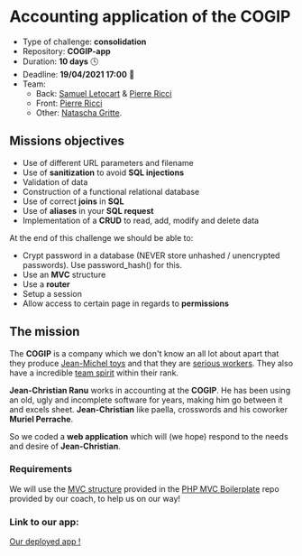 # Accounting application of the COGIP

- Type of challenge: **consolidation**
- Repository: **COGIP-app**
- Duration: **10 days** 🕓
- Deadline: **19/04/2021 17:00** 🔔
- Team: 
    - Back: [Samuel Letocart](https://github.com/AnonyMouse97) & [Pierre Ricci](https://github.com/RicciPierre)
    - Front: [Pierre Ricci](https://github.com/RicciPierre)
    - Other: [Natascha Gritte](https://github.com/Dhaibuna).

## Missions objectives

- Use of different URL parameters and filename
- Use of **sanitization** to avoid **SQL injections**
- Validation of data
- Construction of a functional relational database
- Use of correct **joins** in **SQL**
- Use of **aliases** in your **SQL request**
- Implementation of a **CRUD** to read, add, modify and delete data

At the end of this challenge we should be able to:

- Crypt password in a database (NEVER store unhashed / unencrypted passwords). Use password_hash() for this.
- Use an **MVC** structure
- Use a **router**
- Setup a session
- Allow access to certain page in regards to **permissions**

## The mission

The **COGIP** is a company which we don't know an all lot about apart that they
produce [Jean-Michel toys](https://www.youtube.com/watch?v=0OvPEqQ4KxQ) and that they are [serious workers](https://www.youtube.com/watch?v=Wffdzdjuyq0). They also have a incredible [team spirit](https://youtu.be/wywQGe0N96Q?t=6) within their rank.

**Jean-Christian Ranu** works in accounting at the **COGIP**. He has been using an
old, ugly and incomplete software for years, making him go between it and excels
sheet. **Jean-Christian** like paella, crosswords and his coworker **Muriel Perrache**.

So we coded a **web application** which will (we hope) respond to the needs and
desire of **Jean-Christian**.

### Requirements

We will use the [MVC structure](https://en.wikipedia.org/wiki/Model%E2%80%93view%E2%80%93controller) provided in the [PHP MVC Boilerplate](https://github.com/NicolasJamar/php-mvc-boileplate) repo provided by our coach, to help us on our way!

### Link to our app:

[Our deployed app !](https://cogip-manager.herokuapp.com/)
